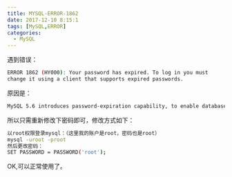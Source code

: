 ```yaml
---
title: MYSQL-ERROR-1862
date: 2017-12-10 8:15:1
tags: [MySQL,ERROR]
categories:
  - MySQL
---
```

遇到错误：
```bash
ERROR 1862 (HY000): Your password has expired. To log in you must  
change it using a client that supports expired passwords.
```
原因是：  
```bash
MySQL 5.6 introduces password-expiration capability, to enable database administrators to expire account passwords and require users to reset their password. 
```

所以只需重新修改下密码即可，修改方式如下：  
```bash
以root权限登录mysql：（这里我的账户是root，密码也是root）  
mysql -uroot -proot  
然后更改密码：  
SET PASSWORD = PASSWORD('root');
```
OK,可以正常使用了。

 